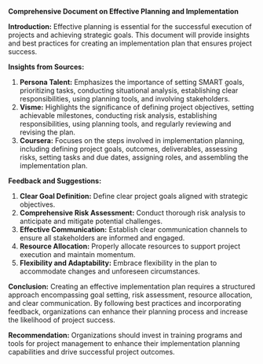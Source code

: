 **Comprehensive Document on Effective Planning and Implementation**

**Introduction:**
Effective planning is essential for the successful execution of projects and achieving strategic goals. This document will provide insights and best practices for creating an implementation plan that ensures project success.

**Insights from Sources:**
1. **Persona Talent:** Emphasizes the importance of setting SMART goals, prioritizing tasks, conducting situational analysis, establishing clear responsibilities, using planning tools, and involving stakeholders.
2. **Visme:** Highlights the significance of defining project objectives, setting achievable milestones, conducting risk analysis, establishing responsibilities, using planning tools, and regularly reviewing and revising the plan.
3. **Coursera:** Focuses on the steps involved in implementation planning, including defining project goals, outcomes, deliverables, assessing risks, setting tasks and due dates, assigning roles, and assembling the implementation plan.

**Feedback and Suggestions:**
1. **Clear Goal Definition:** Define clear project goals aligned with strategic objectives.
2. **Comprehensive Risk Assessment:** Conduct thorough risk analysis to anticipate and mitigate potential challenges.
3. **Effective Communication:** Establish clear communication channels to ensure all stakeholders are informed and engaged.
4. **Resource Allocation:** Properly allocate resources to support project execution and maintain momentum.
5. **Flexibility and Adaptability:** Embrace flexibility in the plan to accommodate changes and unforeseen circumstances.

**Conclusion:**
Creating an effective implementation plan requires a structured approach encompassing goal setting, risk assessment, resource allocation, and clear communication. By following best practices and incorporating feedback, organizations can enhance their planning process and increase the likelihood of project success.

**Recommendation:**
Organizations should invest in training programs and tools for project management to enhance their implementation planning capabilities and drive successful project outcomes.